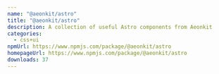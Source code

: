 ```yaml
---
name: "@aeonkit/astro"
title: "@aeonkit/astro"
description: A collection of useful Astro components from Aeonkit
categories:
  - css+ui
npmUrl: https://www.npmjs.com/package/@aeonkit/astro
homepageUrl: https://www.npmjs.com/package/@aeonkit/astro
downloads: 37
---
```

